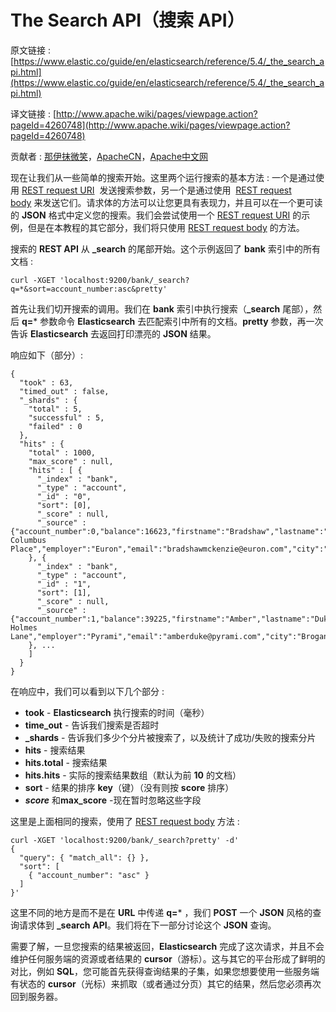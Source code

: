 # The Search API（搜索 API）

原文链接 : [https://www.elastic.co/guide/en/elasticsearch/reference/5.4/_the_search_api.html](https://www.elastic.co/guide/en/elasticsearch/reference/5.4/_the_search_api.html)

译文链接 : [http://www.apache.wiki/pages/viewpage.action?pageId=4260748](http://www.apache.wiki/pages/viewpage.action?pageId=4260748)

贡献者 : [那伊抹微笑](/display/~wangyangting)，[ApacheCN](/display/~apachecn)，[Apache中文网](/display/~apachechina)

现在让我们从一些简单的搜索开始。这里两个运行搜索的基本方法 : 一个是通过使用 [REST request URI](https://www.elastic.co/guide/en/elasticsearch/reference/5.0/search-uri-request.html "URI Search")  发送搜索参数，另一个是通过使用  [REST request body](https://www.elastic.co/guide/en/elasticsearch/reference/5.0/search-request-body.html "Request Body Search") 来发送它们。请求体的方法可以让您更具有表现力，并且可以在一个更可读的 **JSON** 格式中定义您的搜索。我们会尝试使用一个 [REST request URI](https://www.elastic.co/guide/en/elasticsearch/reference/5.0/search-uri-request.html "URI Search") 的示例，但是在本教程的其它部分，我们将只使用 [REST request body](https://www.elastic.co/guide/en/elasticsearch/reference/5.0/search-request-body.html "Request Body Search") 的方法。

搜索的 **REST API** 从 **_search** 的尾部开始。这个示例返回了 **bank** 索引中的所有文档 : 

```
curl -XGET 'localhost:9200/bank/_search?q=*&sort=account_number:asc&pretty'
```

首先让我们切开搜索的调用。我们在 **bank** 索引中执行搜索（**_search** 尾部），然后 **q=*** 参数命令 **Elasticsearch** 去匹配索引中所有的文档。**pretty** 参数，再一次告诉 **Elasticsearch** 去返回打印漂亮的 **JSON** 结果。

响应如下（部分）: 

```
{
  "took" : 63,
  "timed_out" : false,
  "_shards" : {
    "total" : 5,
    "successful" : 5,
    "failed" : 0
  },
  "hits" : {
    "total" : 1000,
    "max_score" : null,
    "hits" : [ {
      "_index" : "bank",
      "_type" : "account",
      "_id" : "0",
      "sort": [0],
      "_score" : null,
      "_source" : {"account_number":0,"balance":16623,"firstname":"Bradshaw","lastname":"Mckenzie","age":29,"gender":"F","address":"244 Columbus Place","employer":"Euron","email":"bradshawmckenzie@euron.com","city":"Hobucken","state":"CO"}
    }, {
      "_index" : "bank",
      "_type" : "account",
      "_id" : "1",
      "sort": [1],
      "_score" : null,
      "_source" : {"account_number":1,"balance":39225,"firstname":"Amber","lastname":"Duke","age":32,"gender":"M","address":"880 Holmes Lane","employer":"Pyrami","email":"amberduke@pyrami.com","city":"Brogan","state":"IL"}
    }, ...
    ]
  }
}
```

在响应中，我们可以看到以下几个部分 : 

*   **took** - **Elasticsearch** 执行搜索的时间（毫秒）
*   **time_out** - 告诉我们搜索是否超时
*   **_shards** - 告诉我们多少个分片被搜索了，以及统计了成功/失败的搜索分片
*   **hits** - 搜索结果
*   **hits.total** - 搜索结果
*   **hits.hits** - 实际的搜索结果数组（默认为前 **10** 的文档）
*   **sort** - 结果的排序 **key**（键）（没有则按 **score** 排序）
*   _**score**_ 和**max_score** -现在暂时忽略这些字段

这里是上面相同的搜索，使用了 [REST request body](https://www.elastic.co/guide/en/elasticsearch/reference/5.0/search-request-body.html "Request Body Search") 方法 : 

```
curl -XGET 'localhost:9200/bank/_search?pretty' -d'
{
  "query": { "match_all": {} },
  "sort": [
    { "account_number": "asc" }
  ]
}'
```

这里不同的地方是而不是在 **URL** 中传递 **q=*** ，我们 **POST** 一个 **JSON** 风格的查询请求体到 **_search** **API**。我们将在下一部分讨论这个 **JSON** 查询。

需要了解，一旦您搜索的结果被返回，**Elasticsearch** 完成了这次请求，并且不会维护任何服务端的资源或者结果的 **cursor**（游标）。这与其它的平台形成了鲜明的对比，例如 **SQL**，您可能首先获得查询结果的子集，如果您想要使用一些服务端有状态的 **cursor**（光标）来抓取（或者通过分页）其它的结果，然后您必须再次回到服务器。